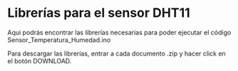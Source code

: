 # Librerías para el sensor DHT11

Aqui podrás encontrar las librerías necesarias para poder ejecutar el código Sensor_Temperatura_Humedad.ino

Para descargar las librerías, entrar a cada documento .zip y hacer click en el botón DOWNLOAD.
